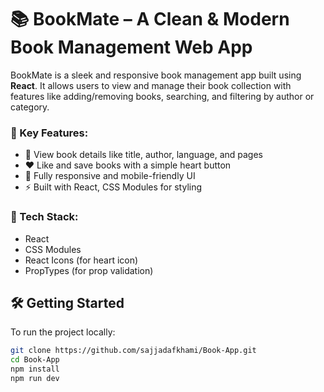 # 📚 BookMate – A Clean & Modern Book Management Web App

BookMate is a sleek and responsive book management app built using **React**. 
It allows users to view and manage their book collection with features like adding/removing books, searching, and filtering by author or category.

### 🌟 Key Features:
- 📖 View book details like title, author, language, and pages
- ❤️ Like and save books with a simple heart button
- 📱 Fully responsive and mobile-friendly UI
- ⚡ Built with React, CSS Modules for styling

### 🚀 Tech Stack:
- React
- CSS Modules
- React Icons (for heart icon)
- PropTypes (for prop validation)

## 🛠️ Getting Started

To run the project locally:

```bash
git clone https://github.com/sajjadafkhami/Book-App.git
cd Book-App
npm install
npm run dev

